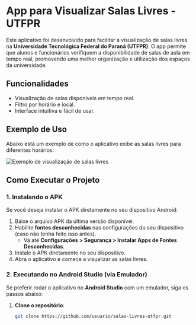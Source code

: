 # App para Visualizar Salas Livres - UTFPR

Este aplicativo foi desenvolvido para facilitar a visualização de salas livres na **Universidade Tecnológica Federal do Paraná (UTFPR)**. O app permite que alunos e funcionários verifiquem a disponibilidade de salas de aula em tempo real, promovendo uma melhor organização e utilização dos espaços da universidade.

## Funcionalidades

- Visualização de salas disponíveis em tempo real.
- Filtro por horário e local.
- Interface intuitiva e fácil de usar.

## Exemplo de Uso

Abaixo está um exemplo de como o aplicativo exibe as salas livres para diferentes horários:

![Exemplo de visualização de salas livres](./img_rd/img1.png)

## Como Executar o Projeto

### 1. Instalando o APK

Se você deseja instalar o APK diretamente no seu dispositivo Android:

1. Baixe o arquivo APK da última versão disponível.
2. Habilite **fontes desconhecidas** nas configurações do seu dispositivo (caso não tenha feito isso antes).
   - Vá até **Configurações > Segurança > Instalar Apps de Fontes Desconhecidas**.
3. Instale o APK diretamente no seu dispositivo.
4. Abra o aplicativo e comece a visualizar as salas livres.

### 2. Executando no Android Studio (via Emulador)

Se preferir rodar o aplicativo no **Android Studio** com um emulador, siga os passos abaixo:

1. **Clone o repositório**:
   ```bash
   git clone https://github.com/usuario/salas-livres-utfpr.git
